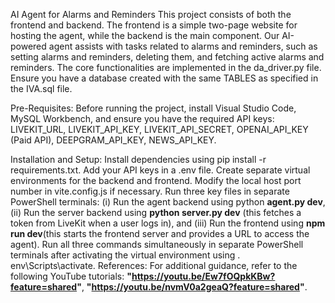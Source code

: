 AI Agent for Alarms and Reminders
This project consists of both the frontend and backend. The frontend is a simple two-page website for hosting the agent,
while the backend is the main component. Our AI-powered agent assists with tasks related to alarms and reminders, such as setting alarms and reminders, deleting them, and 
fetching active alarms and reminders. The core functionalities are implemented in the da_driver.py file. Ensure you have a database created with the same TABLES as specified in the IVA.sql file.

Pre-Requisites:
Before running the project, install Visual Studio Code, MySQL Workbench, and ensure you have the required API keys: 
LIVEKIT_URL,
LIVEKIT_API_KEY,
LIVEKIT_API_SECRET,
OPENAI_API_KEY (Paid API),
DEEPGRAM_API_KEY,
NEWS_API_KEY.

Installation and Setup:
Install dependencies using pip install -r requirements.txt.
Add your API keys in a .env file.
Create separate virtual environments for the backend and frontend.
Modify the local host port number in vite.config.js if necessary.
Run three key files in separate PowerShell terminals:
(i) Run the agent backend using python **agent.py dev**, 
(ii) Run the server backend using **python server.py dev** (this fetches a token from LiveKit when a user logs in), and 
(iii) Run the frontend using **npm run dev**(this starts the frontend server and provides a URL to access the agent).
Run all three commands simultaneously in separate PowerShell terminals after activating the virtual environment using . env\Scripts\activate.
References:
For additional guidance, refer to the following YouTube tutorials:
**"https://youtu.be/Ew7fOQpkKBw?feature=shared"**, 
**"https://youtu.be/nvmV0a2geaQ?feature=shared"**.
